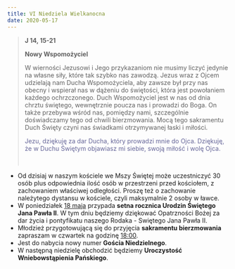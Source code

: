```yaml
---
title: VI Niedziela Wielkanocna
date: 2020-05-17
---
```


> **J 14, 15-21**
>
> **Nowy Wspomożyciel**
>
> W wierności Jezusowi i Jego przykazaniom nie musimy liczyć jedynie na własne siły, które tak szybko nas zawodzą. Jezus wraz z Ojcem udzielają nam Ducha Wspomożyciela, aby zawsze był przy nas obecny i wspierał nas w dążeniu do świętości, która jest powołaniem każdego ochrzczonego. Duch Wspomożyciel jest w nas od dnia chrztu świętego, wewnętrznie poucza nas i prowadzi do Boga. On także przebywa wśród nas, pomiędzy nami, szczególnie doświadczamy tego od chwili bierzmowania. Mocą tego sakramentu Duch Święty czyni nas świadkami otrzymywanej łaski i miłości.
>
> <span style="color: #666699;">Jezu, dziękuję za dar Ducha, który prowadzi mnie do Ojca. Dziękuję, że w Duchu Świętym objawiasz mi siebie, swoją miłość i wolę Ojca. </span>
>
> &nbsp;

- Od dzisiaj w naszym kościele we Mszy Świętej może uczestniczyć 30 osób plus odpowiednia ilość osób w przestrzeni przed kościołem, z zachowaniem właściwej odległości. Proszę też o zachowanie należytego dystansu w kościele, czyli maksymalnie 2 osoby w ławce.
- W poniedziałek <u>18 maja</u> przypada **setna rocznica Urodzin Świętego Jana Pawła II**. W tym dniu będziemy dziękować Opatrzności Bożej za dar życia i pontyfikatu naszego Rodaka - Swiętego Jana Pawła II.
- Młodzież przygotowującą się do przyjęcia **sakramentu bierzmowania** zapraszam w czwartek na godzinę <u>18:00</u>.
- Jest do nabycia nowy numer **Gościa Niedzielnego**.
- W następną niedzielę obchodzić będziemy **Uroczystość Wniebowstąpienia Pańskiego**.
